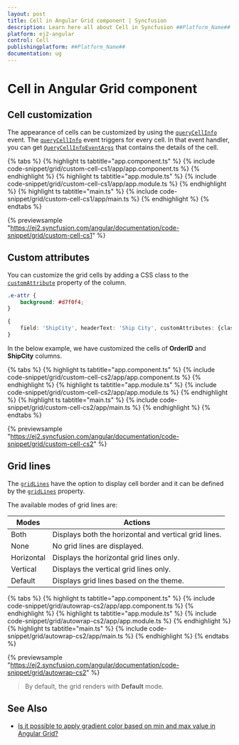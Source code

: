 ```yaml
---
layout: post
title: Cell in Angular Grid component | Syncfusion
description: Learn here all about Cell in Syncfusion ##Platform_Name## Grid component of Syncfusion Essential JS 2 and more.
platform: ej2-angular
control: Cell 
publishingplatform: ##Platform_Name##
documentation: ug
---
```


# Cell in Angular Grid component

## Cell customization

The appearance of cells can be customized by using the
[`queryCellInfo`](https://ej2.syncfusion.com/angular/documentation/api/grid/#querycellinfo) event.
The [`queryCellInfo`](https://ej2.syncfusion.com/angular/documentation/api/grid/#querycellinfo) event
triggers for every cell. In that event handler, you can get
[`QueryCellInfoEventArgs`](https://ej2.syncfusion.com/angular/documentation/api/grid/queryCellInfoEventArgs) that contains the details of the cell.

{% tabs %}
{% highlight ts tabtitle="app.component.ts" %}
{% include code-snippet/grid/custom-cell-cs1/app/app.component.ts %}
{% endhighlight %}
{% highlight ts tabtitle="app.module.ts" %}
{% include code-snippet/grid/custom-cell-cs1/app/app.module.ts %}
{% endhighlight %}
{% highlight ts tabtitle="main.ts" %}
{% include code-snippet/grid/custom-cell-cs1/app/main.ts %}
{% endhighlight %}
{% endtabs %}
  
{% previewsample "https://ej2.syncfusion.com/angular/documentation/code-snippet/grid/custom-cell-cs1" %}

## Custom attributes

You can customize the grid cells by adding a CSS class to the [`customAttribute`](https://ej2.syncfusion.com/angular/documentation/api/grid/column/#customattributes) property of the column.

```CSS
.e-attr {
    background: #d7f0f4;
}
```

```typescript
{
    field: 'ShipCity', headerText: 'Ship City', customAttributes: {class: 'e-attr'}, width: '120'
}
```

In the below example, we have customized the cells of **OrderID** and **ShipCity** columns.

{% tabs %}
{% highlight ts tabtitle="app.component.ts" %}
{% include code-snippet/grid/custom-cell-cs2/app/app.component.ts %}
{% endhighlight %}
{% highlight ts tabtitle="app.module.ts" %}
{% include code-snippet/grid/custom-cell-cs2/app/app.module.ts %}
{% endhighlight %}
{% highlight ts tabtitle="main.ts" %}
{% include code-snippet/grid/custom-cell-cs2/app/main.ts %}
{% endhighlight %}
{% endtabs %}
  
{% previewsample "https://ej2.syncfusion.com/angular/documentation/code-snippet/grid/custom-cell-cs2" %}

## Grid lines

The [`gridLines`](https://ej2.syncfusion.com/angular/documentation/api/grid/#gridlines) have the option to display cell border and it can be defined by the
[`gridLines`](https://ej2.syncfusion.com/angular/documentation/api/grid/#gridlines) property.

The available modes of grid lines are:

| Modes | Actions |
|-------|---------|
| Both | Displays both the horizontal and vertical grid lines.|
| None | No grid lines are displayed.|
| Horizontal | Displays the horizontal grid lines only.|
| Vertical | Displays the vertical grid lines only.|
| Default | Displays grid lines based on the theme.|

{% tabs %}
{% highlight ts tabtitle="app.component.ts" %}
{% include code-snippet/grid/autowrap-cs2/app/app.component.ts %}
{% endhighlight %}
{% highlight ts tabtitle="app.module.ts" %}
{% include code-snippet/grid/autowrap-cs2/app/app.module.ts %}
{% endhighlight %}
{% highlight ts tabtitle="main.ts" %}
{% include code-snippet/grid/autowrap-cs2/app/main.ts %}
{% endhighlight %}
{% endtabs %}
  
{% previewsample "https://ej2.syncfusion.com/angular/documentation/code-snippet/grid/autowrap-cs2" %}

>By default, the grid renders with **Default** mode.

## See Also

* [Is it possible to apply gradient color based on min and max value in Angular Grid?](https://www.syncfusion.com/forums/160346/is-it-possible-to-apply-gradient-color-based-on-min-and-max-value-in-angular-grid)